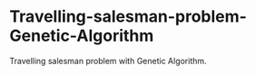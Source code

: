# Travelling-salesman-problem-Genetic-Algorithm
Travelling salesman problem with Genetic Algorithm.
